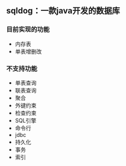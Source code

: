 ## sqldog：一款java开发的数据库

### 目前实现的功能
- 内存表
- 单表增删改

### 不支持功能
- 单表查询
- 联表查询
- 聚合
- 外键约束
- 检查约束
- SQL引擎
- 命令行
- jdbc
- 持久化
- 事务
- 索引
